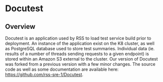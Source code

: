 # Docutest

## Overview

Docutest is an application used by RSS to load test service build prior to deployment. An instance of the application exist on the K8 cluster, as well as PostgreSQL database used to store test summaries. Individual data (ie. results of a number of threads sending requests to a given endpoint) is stored within an Amazon S3 external to the cluster. Our version of Docutest was forked from a previous version with a few minor changes. The source code as well as some documentation are available here: https://github.com/rss-sre-1/Docutest.
